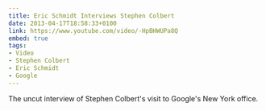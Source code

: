 ```yaml
---
title: Eric Schmidt Interviews Stephen Colbert
date: 2013-04-17T18:58:33+0100
link: https://www.youtube.com/video/-HpBHWUPa8Q
embed: true
tags:
- Video
- Stephen Colbert
- Eric Schmidt
- Google
---
```

The uncut interview of Stephen Colbert's visit to Google's New York office.
